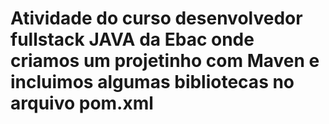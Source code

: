 # Atividade do curso desenvolvedor fullstack JAVA da Ebac onde criamos um projetinho com Maven e incluimos algumas bibliotecas no arquivo pom.xml
